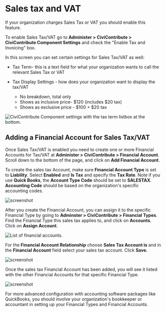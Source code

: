 # Sales tax and VAT

If your organization charges Sales Tax or VAT you should enable
this feature.

To enable Sales Tax/VAT go to
**Administer > CiviContribute > CiviContribute Component Settings** and check
the "Enable Tax and Invoicing" box.

In this screen you can set certain settings for Sales Tax/VAT as well:

-   Tax Term- this is a text field for what your organization wants to call
the relevant Sales Tax or VAT

-   Tax Display Settings - how does your organization want to display the
tax/VAT

    -   No breakdown, total only
    -   Shows as inclusive price- $120 (includes $20 tax)
    -   Shows as exclusive price - $100 + $20 tax  

![CiviContribute Component settings with the tax term listbox at the bottom.](img/enable_tax_fields.png)

## Adding a Financial Account for Sales Tax/VAT

Once Sales Tax/VAT is enabled you need to create one or more Financial
Accounts for Tax/VAT at **Administer > CiviContribute > Financial
Account**. Scroll down to the bottom of the page, and click on **Add
Financial Account**.

To create the sales tax Account, make sure **Financial Account Type** is
set to **Liability**. Select **Enabled** and **Is Tax** and specify the
**Tax Rate**. Note if you use **Quick Books**, the **Account Type Code**
should be set to **SALESTAX**. **Accounting Code** should be based on the
organization's specific accounting codes.

![screenshot](img/salestaxaccount4.png)

After you create the Financial Account, you can assign it to the
specific Financial Type by going to **Adminster > CiviContribute >
Financial Types**.  Find the Financial Type this sales tax applies to,
and click on **Accounts**. Click on **Assign Account**.

![List of financial accounts.](img/assignaccount2.png)

For the **Financial Account Relationship** choose **Sales Tax Account is**
and in the **Financial Account** field select your sales tax account.
Click **Save.**

![screenshot](img/civicontribute-sales-tax-add-account.png)

Once the sales tax Financial Account has been added, you will see it
listed with the other Financial Accounts for that specific Financial
Type.

![screenshot](img/salestaxadded2.png)

For more advanced configuration with accounting software packages like
QuickBooks, you should involve your organization's bookkeeper or
accountant in setting up your Financial Types and Financial Accounts.
